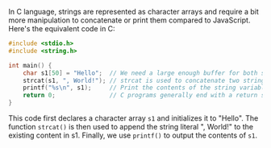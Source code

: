 In C language, strings are represented as character arrays and require a bit more manipulation to concatenate or print them compared to JavaScript. Here's the equivalent code in C:

```c
#include <stdio.h>
#include <string.h>

int main() {
    char s1[50] = "Hello";  // We need a large enough buffer for both strings
    strcat(s1, ", World!"); // strcat is used to concatenate two strings in C
    printf("%s\n", s1);     // Print the contents of the string variable
    return 0;               // C programs generally end with a return statement
}
```
This code first declares a character array `s1` and initializes it to "Hello". The function `strcat()` is then used to append the string literal ", World!" to the existing content in s1. Finally, we use `printf()` to output the contents of `s1`.
